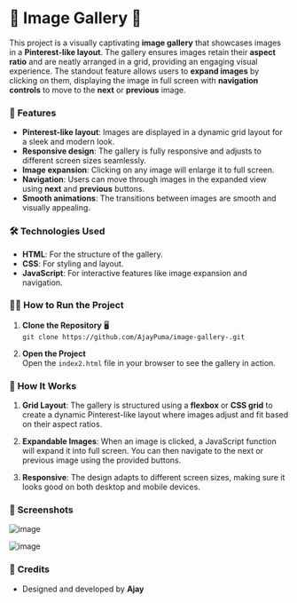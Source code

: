 

# 📸 **Image Gallery** 🎨

This project is a visually captivating **image gallery** that showcases images in a **Pinterest-like layout**. The gallery ensures images retain their **aspect ratio** and are neatly arranged in a grid, providing an engaging visual experience. The standout feature allows users to **expand images** by clicking on them, displaying the image in full screen with **navigation controls** to move to the **next** or **previous** image. 



### 🚀 **Features**

- **Pinterest-like layout**: Images are displayed in a dynamic grid layout for a sleek and modern look.
- **Responsive design**: The gallery is fully responsive and adjusts to different screen sizes seamlessly.
- **Image expansion**: Clicking on any image will enlarge it to full screen.
- **Navigation**: Users can move through images in the expanded view using **next** and **previous** buttons.
- **Smooth animations**: The transitions between images are smooth and visually appealing.



### 🛠️ **Technologies Used**

- **HTML**: For the structure of the gallery.
- **CSS**: For styling and layout.
- **JavaScript**: For interactive features like image expansion and navigation.


### 🏃‍♂️ **How to Run the Project**

1. **Clone the Repository** 🖥️  
   `git clone https://github.com/AjayPuma/image-gallery-.git`

2. **Open the Project**  
   Open the `index2.html` file in your browser to see the gallery in action.


### 🧩 **How It Works**

1. **Grid Layout**: The gallery is structured using a **flexbox** or **CSS grid** to create a dynamic Pinterest-like layout where images adjust and fit based on their aspect ratios.

2. **Expandable Images**: When an image is clicked, a JavaScript function will expand it into full screen. You can then navigate to the next or previous image using the provided buttons.

3. **Responsive**: The design adapts to different screen sizes, making sure it looks good on both desktop and mobile devices.


### 📸 **Screenshots**

![image](https://github.com/user-attachments/assets/66769c02-2071-431a-bfd5-302306be25e8)

![image](https://github.com/user-attachments/assets/edbd7a18-5184-4a5a-9626-6545c0987cc2)




### 🎨 **Credits**

- Designed and developed by **Ajay**  
